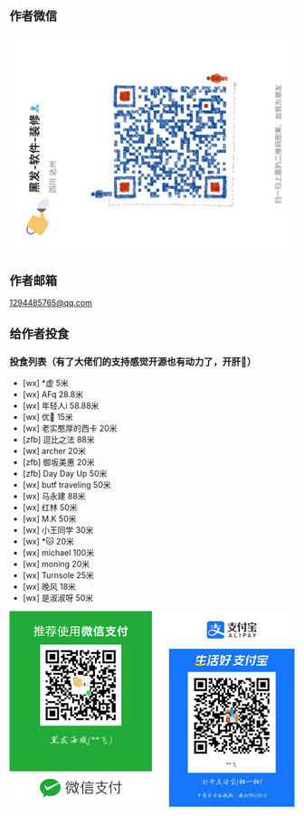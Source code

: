 <!--
 * @Description:   
 * @Author: YangJianFei
 * @Date: 2023-03-14 11:14:25
 * @LastEditTime: 2023-12-19 08:59:53
 * @LastEditors: YangJianFei
 * @FilePath: \vue-baidu-map-3x\packages\vue-baidu-map-3x\docs\help\index.md
-->
## 作者微信

![联系微信:yjf163163](../image/WeChat-row.jpg)

## 作者邮箱
1294485765@qq.com

## 给作者投食

### 投食列表（有了大佬们的支持感觉开源也有动力了，开肝🚀）
- [wx] *虚 5米
- [wx] AFq 28.8米
- [wx] 年轻人i 58.88米
- [wx] 优🤔 15米
- [wx] 老实憨厚的西卡 20米
- [zfb] 逗比之法 88米
- [wx] archer 20米
- [zfb] 御坂美惠 20米
- [zfb] Day Day Up 50米
- [wx] butf traveling 50米
- [wx] 马永建 88米
- [wx] 红林 50米
- [wx] M.K 50米
- [wx] 小王同学 30米
- [wx] *🐱 20米 
- [wx] michael 100米
- [wx] moning 20米
- [wx] Turnsole 25米
- [wx] 晚风 18米
- [wx] 是淑淑呀 50米



![支付](../image/yjfpay.png)